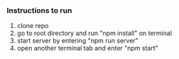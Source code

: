 ### Instructions to run

1. clone repo
2. go to root directory and run "npm install" on terminal
3. start server by entering "npm run server"
4. open another terminal tab and enter "npm start"
